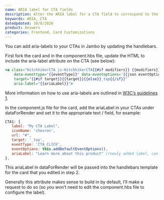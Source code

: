 ```yaml
---
name: ARIA label for CTA fields
description: Alter the ARIA label for a CTA field to correspond to the specific entity.
keywords: ARIA, CTA
dateUpdated: 10/8/2020
product: Answers
categories: Frontend, Card Customizations
---
```

You can add aria-labels to your CTAs in Jambo by updating the handlebars.

First fork the card and in the component.hbs file, update the HTML to include the aria-label attribute on the CTA (see below):

```hbs
<a class="HitchhikerCTA js-HitchhikerCTA{{#if modifiers}} {{modifiers}}{{/if}}" href="{{url}}"
    data-eventtype="{{eventType}}" data-eventoptions='{{json eventOptions}}'
    target="{{#if target}}{{target}}{{else}}_top{{/if}}"
    aria-label="{{ariaLabel}}">
```

More information on how to use aria-labels are outlined in [W3C’s guidelines 1](https://www.w3.org/WAI/GL/wiki/Using_aria-label_for_link_purpose).

In the component.js file for the card, add the ariaLabel in your CTAs under dataForRender and set it to the appropriate text / field, for example:

```js
CTA1: {
   label: "My CTA Label", 
   iconName: 'chevron', 
   url: "#",
   target: '_top', 
   eventType: 'CTA_CLICK', 
   eventOptions: this.addDefaultEventOptions(),
   ariaLabel: "Learn more about this product" //newly added label, can pull from the profile or be hardcoded 
},
```

This ariaLabel in dataForRender will be passed into the handlebars template for the card that you edited in step 2.

Generally this attribute makes sense to build in by default, I’ll make a request to do so (so you won’t need to edit the component.hbs file to configure the label).